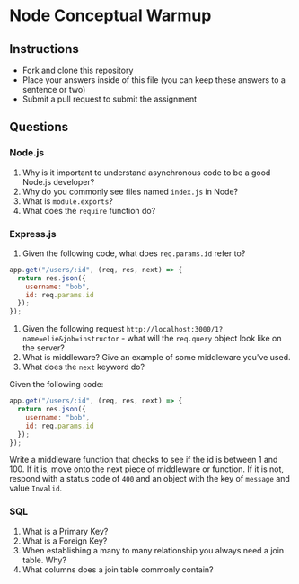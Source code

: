 # Node Conceptual Warmup

## Instructions

- Fork and clone this repository
- Place your answers inside of this file (you can keep these answers to a sentence or two)
- Submit a pull request to submit the assignment

## Questions

### Node.js

1.  Why is it important to understand asynchronous code to be a good Node.js developer?
1.  Why do you commonly see files named `index.js` in Node?
1.  What is `module.exports`?
1.  What does the `require` function do?

### Express.js

1.  Given the following code, what does `req.params.id` refer to?

```js
app.get("/users/:id", (req, res, next) => {
  return res.json({
    username: "bob",
    id: req.params.id
  });
});
```

1.  Given the following request `http://localhost:3000/1?name=elie&job=instructor` - what will the `req.query` object look like on the server?
1.  What is middleware? Give an example of some middleware you've used.
1.  What does the `next` keyword do?

Given the following code:

```js
app.get("/users/:id", (req, res, next) => {
  return res.json({
    username: "bob",
    id: req.params.id
  });
});
```

Write a middleware function that checks to see if the id is between 1 and 100. If it is, move onto the next piece of middleware or function. If it is not, respond with a status code of `400` and an object with the key of `message` and value `Invalid`.

### SQL

1.  What is a Primary Key?
2.  What is a Foreign Key?
3.  When establishing a many to many relationship you always need a join table. Why?
4.  What columns does a join table commonly contain?
